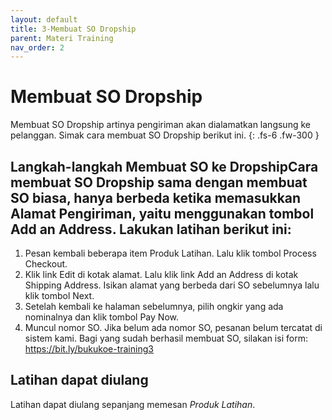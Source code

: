 ```yaml
---
layout: default
title: 3-Membuat SO Dropship 
parent: Materi Training
nav_order: 2
---
```


# Membuat SO Dropship
Membuat SO Dropship artinya pengiriman akan dialamatkan langsung ke pelanggan. Simak cara membuat SO Dropship berikut ini. {: .fs-6 .fw-300 }

## Langkah-langkah Membuat SO ke DropshipCara membuat SO Dropship sama dengan membuat SO biasa, hanya berbeda ketika memasukkan Alamat Pengiriman, yaitu menggunakan tombol Add an Address. Lakukan latihan berikut ini:

1. Pesan kembali beberapa item Produk Latihan. Lalu klik tombol Process Checkout.
2. Klik link Edit di kotak alamat. Lalu klik link Add an Address di kotak Shipping Address. Isikan alamat yang berbeda dari SO sebelumnya lalu klik tombol Next. 
3. Setelah kembali ke halaman sebelumnya, pilih ongkir yang ada nominalnya dan klik tombol Pay Now. 
4. Muncul nomor SO. Jika belum ada nomor SO, pesanan belum tercatat di sistem kami. Bagi yang sudah berhasil membuat SO, silakan isi form: https://bit.ly/bukukoe-training3




## Latihan dapat diulang
Latihan dapat diulang sepanjang memesan *Produk Latihan*.
